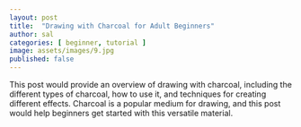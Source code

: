 ```yaml
---
layout: post
title:  "Drawing with Charcoal for Adult Beginners"
author: sal
categories: [ beginner, tutorial ]
image: assets/images/9.jpg
published: false
---
```


This post would provide an overview of drawing with charcoal, including the different types of charcoal, how to use it, and techniques for creating different effects. Charcoal is a popular medium for drawing, and this post would help beginners get started with this versatile material.
